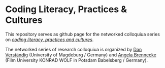 # Coding Literacy, Practices & Cultures 
This repository serves as github page for the networked colloquiua series on [*coding literacy, practices and cultures*](https://danvers.github.io/oncoding/).

The networked series of research colloquiua is organized by [Dan Verständig](https://ebdw.ovgu.de/) (University of Magdeburg / Germany) and [Angela Brennecke](https://www.filmuniversitaet.de/en/portrait/person/angela-brennecke) (Film University KONRAD WOLF in Potsdam Babelsberg / Germany). 
